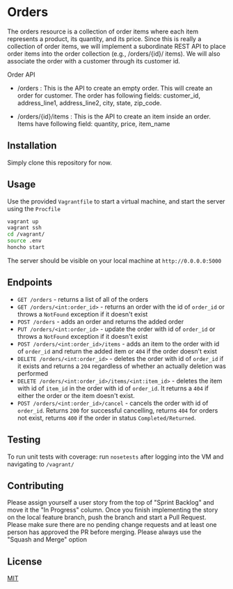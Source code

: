 # Orders

The orders resource is a collection of order items where each item represents a product, its quantity, and its price. Since this is really a collection of order items, we will implement a subordinate REST API to place order items into the order collection (e.g., /orders/{id}/ items). We will also associate the order with a customer through its customer id.

Order API
 
* /orders : This is the API to create an empty order. This will create an order for customer. The order has following fields:
  customer_id, address_line1, address_line2, city, state, zip_code.

* /orders/{id}/items : This is the API to create an item inside an order. Items have following field:
  quantity, price, item_name

## Installation

Simply clone this repository for now. 

## Usage

Use the provided `Vagrantfile` to start a virtual machine, and start the server using the `Procfile`

```bash
vagrant up
vagrant ssh
cd /vagrant/
source .env
honcho start
```

The server should be visible on your local machine at `http://0.0.0.0:5000`

## Endpoints
- `GET /orders` - returns a list of all of the orders
- `GET /orders/<int:order_id>` - returns an order with the id of `order_id` or throws a `NotFound` exception if it doesn't exist
- `POST /orders` - adds an order and returns the added order
- `PUT /orders/<int:order_id>` - update the order with id of `order_id` or throws a `NotFound` exception if it doesn't exist
- `POST /orders/<int:order_id>/items` - adds an item to the order with id of `order_id` and return the added item or `404` if the order doesn't exist
- `DELETE /orders/<int:order_id>` - deletes the order with id of `order_id` if it exists and returns a `204` regardless of whether an actually deletion was performed
- `DELETE /orders/<int:order_id>/items/<int:item_id>` - deletes the item with id of `item_id` in the order with id of `order_id`. It returns a `404` if either the order or the item doesn't exist.
- `POST /orders/<int:order_id>/cancel` - cancels the order with id of `order_id`. Returns `200` for successful cancelling, returns `404` for orders not exist, returns `400` if the order in status `Completed/Returned`.


## Testing
To run unit tests with coverage: run `nosetests` after logging into the VM and navigating to `/vagrant/`

## Contributing
Please assign yourself a user story from the top of "Sprint Backlog" and move it the "In Progress" column. Once you finish implementing the story on the local feature branch, push the branch and start a Pull Request. Please make sure there are no pending change requests and at least one person has approved the PR before merging. Please always use the "Squash and Merge" option

## License
[MIT](https://choosealicense.com/licenses/mit/)